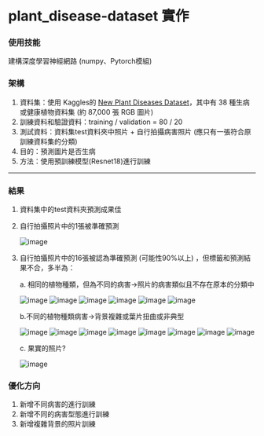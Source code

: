 # plant_disease-dataset 實作
### 使用技能
建構深度學習神經網路 (numpy、Pytorch模組)
   
### 架構
1. 資料集：使用 Kaggles的  [New Plant Diseases Dataset](<https://www.kaggle.com/datasets/vipoooool/new-plant-diseases-dataset/data>)，其中有 38 種生病或健康植物資料集 (約 87,000 張 RGB 圖片)
2. 訓練資料和驗證資料：training / validation = 80 / 20
3. 測試資料：資料集test資料夾中照片 + 自行拍攝病害照片 (應只有一張符合原訓練資料集的分類)
4. 目的：預測圖片是否生病
5. 方法：使用預訓練模型(Resnet18)進行訓練
---
### 結果
1. 資料集中的test資料夾預測成果佳
2. 自行拍攝照片中的1張被準確預測
  
   ![image](https://github.com/user-attachments/assets/05da3caf-923c-4a08-bdeb-52dbbe33fbe2)
4. 自行拍攝照片中的16張被認為準確預測 (可能性90%以上) ，但標籤和預測結果不合，多半為：
   
   a. 相同的植物種類，但為不同的病害->照片的病害類似且不存在原本的分類中
   
      ![image](https://github.com/user-attachments/assets/275c917e-5398-4d4d-8e7a-5bc478c6e1d4)
      ![image](https://github.com/user-attachments/assets/86aed123-435b-4417-b917-bf6626eb5988)
      ![image](https://github.com/user-attachments/assets/5f2b99af-7251-493e-bb9a-4493cba2a6ab)
      ![image](https://github.com/user-attachments/assets/80ad3232-6d31-42b3-b8d9-71df378ad7f6)
      ![image](https://github.com/user-attachments/assets/352711ff-4572-42c0-be65-5bf45ca5b25f)
      ![image](https://github.com/user-attachments/assets/c80c6529-9550-4fc5-a729-99765d0254e0)

   b.不同的植物種類病害->背景複雜或葉片扭曲或非典型
   
      ![image](https://github.com/user-attachments/assets/1454710d-7c00-4ca1-be28-1d05dc902b7a)
      ![image](https://github.com/user-attachments/assets/13d75204-be30-45fe-8c39-b4c1c0663765)
      ![image](https://github.com/user-attachments/assets/0e20cfb5-fece-427c-a61b-0db9815353b8)
      ![image](https://github.com/user-attachments/assets/57dda07a-8852-471f-9fe7-da5bc5ff5c20)
      ![image](https://github.com/user-attachments/assets/9f69177d-db66-4cf7-b401-2a72788d6d6c)
      ![image](https://github.com/user-attachments/assets/51223812-80f1-4d86-8b78-af00f8286cc3)
      ![image](https://github.com/user-attachments/assets/6c63e086-90cc-4d42-a633-1cdff609295c)
      ![image](https://github.com/user-attachments/assets/f481aa75-2eb3-48e0-99cd-f19ce97459a6)


   c. 果實的照片?
   
      ![image](https://github.com/user-attachments/assets/9978fe8b-68e8-4bdd-8e2c-7c70d98e5882)
   
### 優化方向
  
   1. 新增不同病害的進行訓練
   2. 新增不同的病害型態進行訓練
   3. 新增複雜背景的照片訓練
